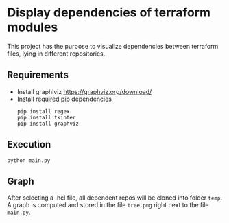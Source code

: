 # Display dependencies of terraform modules
This project has the purpose to visualize dependencies between terraform files, lying in different repositories.

## Requirements
- Install graphiviz https://graphviz.org/download/
- Install required pip dependencies
    ```
    pip install regex
    pip install tkinter
    pip install graphviz
    ```

## Execution
```
python main.py
```

## Graph
After selecting a .hcl file, all dependent repos will be cloned into folder `temp`. A graph is computed and stored in the file `tree.png` right next to the file `main.py`.